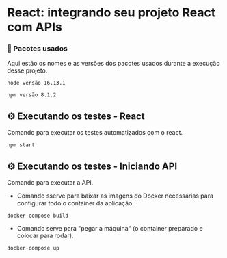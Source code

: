 # React: integrando seu projeto React com APIs

### 🔧 Pacotes usados

Aqui estão os nomes e as versões dos pacotes usados durante a execução desse projeto.

```
node versão 16.13.1
```

```
npm versão 8.1.2
```

## ⚙️ Executando os testes - React

Comando para executar os testes automatizados com o react.

```
npm start
```

## ⚙️ Executando os testes - Iniciando API

Comando para executar a API.

- Comando sserve para baixar as imagens do Docker necessárias para configurar todo o container da aplicação.

```
docker-compose build
```

- Comando serve para "pegar a máquina" (o container preparado e colocar para rodar).

```
docker-compose up
```
